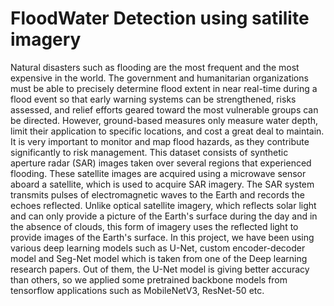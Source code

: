 # FloodWater Detection using satilite imagery


Natural disasters such as flooding are the most frequent and the most expensive in the world. The government and humanitarian organizations must be able to precisely determine flood extent in near real-time during a flood event so that early warning systems can be strengthened, risks assessed, and relief efforts geared toward the most vulnerable groups can be directed. However, ground-based measures only measure water depth, limit their application to specific locations, and cost a great deal to maintain. It is very important to monitor and map flood hazards, as they contribute significantly to risk management. This dataset consists of synthetic aperture radar (SAR) images taken over several regions that experienced flooding. These satellite images are acquired using a microwave sensor aboard a satellite, which is used to acquire SAR imagery. The SAR system transmits pulses of electromagnetic waves to the Earth and records the echoes reflected. Unlike optical satellite imagery, which reflects solar light and can only provide a picture of the Earth's surface during the day and in the absence of clouds, this form of imagery uses the reflected light to provide images of the Earth's surface. In this project, we have been using various deep learning models such as U-Net, custom encoder-decoder model and Seg-Net model which is taken from one of the Deep learning research papers. Out of them, the U-Net model is giving better accuracy than others, so we applied some pretrained backbone models from tensorflow applications such as MobileNetV3, ResNet-50 etc.
